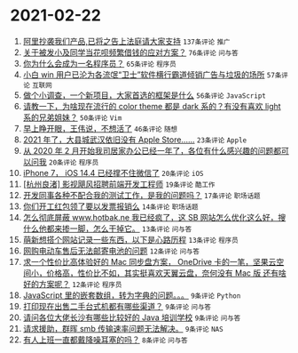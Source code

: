 # 2021-02-22

1. [阿里抄袭我们产品,已将之告上法庭请大家支持](https://www.v2ex.com/t/754943) `137条评论` `推广`
1. [关于被发小及同学当花呗频繁借钱的应对方案？](https://www.v2ex.com/t/754987) `76条评论` `问与答`
1. [你为什么会成为一名程序员？](https://www.v2ex.com/t/755020) `65条评论` `程序员`
1. [小白 win 用户已沦为各流氓“卫士”软件横行霸道倾销广告与垃圾的场所](https://www.v2ex.com/t/754945) `57条评论` `互联网`
1. [做个小调查，一个新项目，大家首选的框架是什么](https://www.v2ex.com/t/754961) `56条评论` `JavaScript`
1. [请教一下，为啥现在流行的 color theme 都是 dark 系的？有没有喜欢 light 系的兄弟姐妹？](https://www.v2ex.com/t/754951) `50条评论` `Vim`
1. [早上睁开眼，王伟说，不想活了](https://www.v2ex.com/t/754936) `46条评论` `随想`
1. [2021 年了，大县城武汉依旧没有 Apple Store......](https://www.v2ex.com/t/755026) `23条评论` `Apple`
1. [从 2020 年 2 月开始我司居家办公已经一年了，各位有什么感兴趣的问题都可以问我](https://www.v2ex.com/t/755031) `20条评论` `程序员`
1. [iPhone 7， iOS 14.4 已经撑不住微信了](https://www.v2ex.com/t/754950) `20条评论` `iOS`
1. [[杭州良渚] 影视飓风招聘前端开发工程师](https://www.v2ex.com/t/754990) `19条评论` `酷工作`
1. [开发同事各种不配合我的测试工作，是我的问题吗？](https://www.v2ex.com/t/755036) `17条评论` `职场话题`
1. [你们开工红包领了要以发票报销么](https://www.v2ex.com/t/754941) `14条评论` `职场话题`
1. [怎么彻底屏蔽 www.hotbak.ne 我已经疯了，这 SB 网站怎么优化这么好，搜什么他都来掺一脚，怎么干掉它。](https://www.v2ex.com/t/755048) `13条评论` `问与答`
1. [萌新想搭个网站记录一些东西，以下是心路历程](https://www.v2ex.com/t/755027) `13条评论` `程序员`
1. [网购电动车售后无法邮寄电池的问题](https://www.v2ex.com/t/754979) `12条评论` `问与答`
1. [求一个性价比高体验好的 Mac 同步盘方案， OneDrive 卡的一笔，坚果云空间小，价格高，性价比不如，其实挺喜欢天翼云盘，奈何没有 Mac 版 还有啥好的方案呢？](https://www.v2ex.com/t/754968) `12条评论` `程序员`
1. [JavaScript 里的嵌套数组，转为字典的问题。。。](https://www.v2ex.com/t/755023) `9条评论` `Python`
1. [打印现在出售二手台式机都有哪些渠道？](https://www.v2ex.com/t/755013) `9条评论` `问与答`
1. [请问各位大佬长沙有哪些比较好的 Java 培训学校](https://www.v2ex.com/t/754955) `9条评论` `问与答`
1. [请求援助，群晖 smb 传输速率问题无法解决。](https://www.v2ex.com/t/754942) `9条评论` `NAS`
1. [有人上班一直都戴降噪耳塞的吗？](https://www.v2ex.com/t/755010) `8条评论` `问与答`
